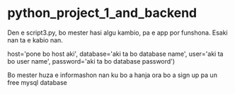 # python_project_1_and_backend

Den e script3.py, bo mester hasi algu kambio, pa e app por funshona.
Esaki nan ta e kabio nan.

host='pone bo host aki',
database='aki ta bo database name',
user='aki ta bo user name',
password='aki ta bo database password')

Bo mester huza e informashon nan ku bo a hanja ora bo a sign up pa un free mysql database
